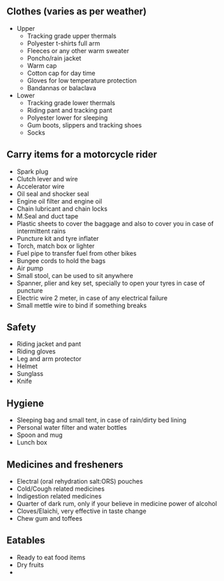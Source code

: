 ## Clothes (varies as per weather)
* Upper
	* Tracking grade upper thermals
	* Polyester t-shirts full arm
	* Fleeces or any other warm sweater
	* Poncho/rain jacket
	* Warm cap
	* Cotton cap for day time
	* Gloves for low temperature protection
	* Bandannas or balaclava
* Lower
	* Tracking grade lower thermals
	* Riding pant and tracking pant
	* Polyester lower for sleeping
	* Gum boots, slippers and tracking shoes
	* Socks

## Carry items for a motorcycle rider
* Spark plug
* Clutch lever and wire
* Accelerator wire 
* Oil seal and shocker seal
* Engine oil filter and engine oil
* Chain lubricant and chain locks
* M.Seal and duct tape
* Plastic sheets to cover the baggage and also to cover you in case of intermittent rains
* Puncture kit and tyre inflater
* Torch, match box or lighter
* Fuel pipe to transfer fuel from other bikes
* Bungee cords to hold the bags
* Air pump
* Small stool, can be used to sit anywhere
* Spanner, plier and key set, specially to open your tyres in case of puncture
* Electric wire 2 meter, in case of any electrical failure
* Small mettle wire to bind if something breaks 

## Safety
* Riding jacket and pant
* Riding gloves
* Leg and arm protector
* Helmet
* Sunglass
* Knife

## Hygiene
* Sleeping bag and small tent, in case of rain/dirty bed lining
* Personal water filter and water bottles
* Spoon and mug
* Lunch box

## Medicines and fresheners
* Electral (oral rehydration salt:ORS) pouches
* Cold/Cough related medicines
* Indigestion related medicines
* Quarter of dark rum, only if your believe in medicine power of alcohol
* Cloves/Elaichi, very effective in taste change
* Chew gum and toffees

## Eatables
* Ready to eat food items
* Dry fruits 
* 